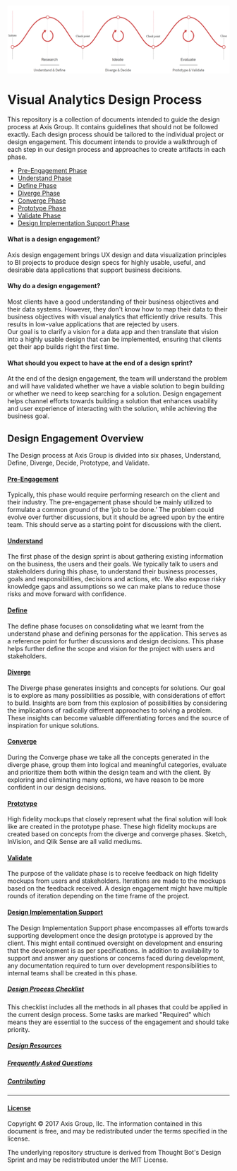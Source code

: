 ﻿ ![Design Engagement Phases](/images/phases.png?raw=true "Design Engagement Phases")

# Visual Analytics Design Process
This repository is a collection of documents intended to guide the design process at Axis Group. 
It contains guidelines that should not be followed exactly. 
Each design process should be tailored to the individual project or design engagement. 
This document intends to provide a walkthrough of each step in our design process and approaches to create artifacts in each phase.

* [Pre-Engagement Phase](0-Pre-Engagement)
* [Understand Phase](1-Understand)
* [Define Phase](2-Define)
* [Diverge Phase](3-Diverge)
* [Converge Phase](4-Converge)
* [Prototype Phase](5-Prototype)
* [Validate Phase](6-Validate)
* [Design Implementation Support Phase](7-Design-Implementation-Support)

#### What is a design engagement?
Axis design engagement brings UX design and data visualization principles to BI projects to produce design specs for highly usable, useful, and desirable data applications that support business decisions.

#### Why do a design engagement?
Most clients have a good understanding of their business objectives and their data systems. However, they don't know how to map their data to their business objectives with visual analytics that efficiently drive results. This results in low-value applications that are rejected by users.<br>
Our goal is to clarify a vision for a data app and then translate that vision into a highly usable design that can be implemented, ensuring that clients get their app builds right the first time.

#### What should you expect to have at the end of a design sprint?
At the end of the design engagement, the team will understand the problem and will have validated whether 
we have a viable solution to begin building or whether we need to keep searching for a solution. 
Design engagement helps channel efforts towards building a solution that enhances usability and 
user experience of interacting with the solution, while achieving the business goal. 

## Design Engagement Overview
The Design process at Axis Group is divided into six phases, 
Understand, Define, Diverge, Decide, Prototype, and Validate.

#### [Pre-Engagement](0-Pre-Engagement)
Typically, this phase would require performing research on the client and their industry. 
The pre-engagement phase should be mainly utilized to formulate a common ground of the ‘job to be done.’ 
The problem could evolve over further discussions, but it should be agreed upon by the entire team. 
This should serve as a starting point for discussions with the client. 

#### [Understand](1-Understand)
The first phase of the design sprint is about gathering existing information on the business, the users and their goals. We typically talk to users and stakeholders during this phase, to understand their business processes, goals and responsibilities, decisions and actions, etc. We also expose risky knowledge gaps and assumptions so we can make plans to reduce those risks and move forward with confidence.

#### [Define](2-Define)
The define phase focuses on consolidating what we learnt from the understand phase and defining personas for the application. This serves as a reference point for further discussions and design decisions. This phase helps further define the scope and vision for the project with users and stakeholders.

#### [Diverge](3-Diverge)
The Diverge phase generates insights and concepts for solutions. 
Our goal is to explore as many possibilities as possible, with considerations of effort to build. 
Insights are born from this explosion of possibilities by considering the implications 
of radically different approaches to solving a problem. 
These insights can become valuable differentiating forces and the source of inspiration for unique solutions.

#### [Converge](4-Converge)
During the Converge phase we take all the concepts generated in the diverge phase, group them into logical and meaningful categories, evaluate and prioritize them both within the design team and with the client.
By exploring and eliminating many options, we have reason to be more confident in our design decisions.

#### [Prototype](5-Prototype)
High fidelity mockups that closely represent what the final solution will look like are created in the prototype phase. 
These high fidelity mockups are created based on concepts from the diverge and converge phases. Sketch, InVision, and Qlik Sense are all valid mediums. 

#### [Validate](6-Validate)
The purpose of the validate phase is to receive feedback on high fidelity mockups from users and stakeholders. Iterations are made to the mockups based on the feedback received. A design engagement might have multiple rounds of iteration depending on the time frame of the project. 

#### [Design Implementation Support](7-Design-Implementation-Support)
The Design Implementation Support phase encompasses all efforts towards supporting development 
once the design prototype is approved by the client.
This might entail continued oversight on development and ensuring that the development is as per specifications.
In addition to availability to support and answer any questions or concerns faced during development, 
any documentation required to turn over development responsibilities to internal teams shall be created in this phase.
<br>

##### [Design Process Checklist](design-process/Design-Process-Checklist.md)
This checklist includes all the methods in all phases that could be applied in the current design process. Some tasks are marked "Required" which means they are essential to the success of the engagement and should take priority. 
<br>

##### [Design Resources](Resources)


##### [Frequently Asked Questions](FAQ)


##### [Contributing](CONTRIBUTING.md)
---

#### [License](/LICENSE)

Copyright © 2017 Axis Group, llc. The information contained in this document is free, and may be redistributed under the terms specified in the license.

The underlying repository structure is derived from Thought Bot's Design Sprint and may be redistributed under the MIT License.
